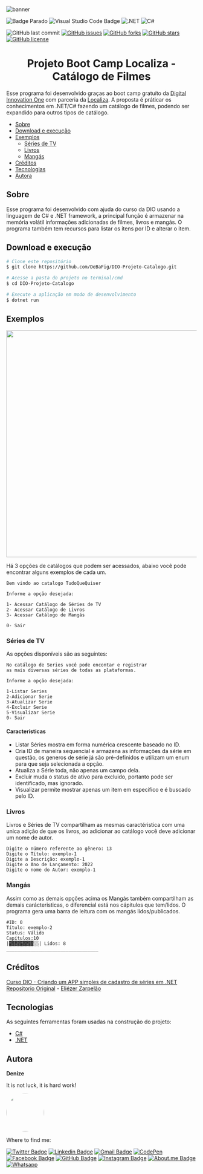 
![banner](https://user-images.githubusercontent.com/46844031/163654807-a6cdebaf-6b42-49f2-b416-ad74d93861c8.jpg)

![Badge Parado](http://img.shields.io/static/v1?label=STATUS&message=Parado&color=red&style=for-the-badge)  ![Visual Studio Code Badge](https://img.shields.io/badge/Visual_Studio_Code-0078D4?style=for-the-badge&logo=visual%20studio%20code&logoColor=white)  ![.NET](https://img.shields.io/badge/.NET-512BD4?style=for-the-badge&logo=dotnet&logoColor=white)  ![C#](https://img.shields.io/badge/C%23-239120?style=for-the-badge&logo=c-sharp&logoColor=white)


![GitHub last commit](https://img.shields.io/github/last-commit/DeBaFig/DIO-Projeto-Catalogo)  [![GitHub issues](https://img.shields.io/github/issues/DeBaFig/DIO-Projeto-Catalogo)](https://github.com/DeBaFig/DIO-Projeto-Catalogo/issues) [![GitHub forks](https://img.shields.io/github/forks/DeBaFig/DIO-Projeto-Catalogo)](https://github.com/DeBaFig/DIO-Projeto-Catalogo/network) [![GitHub stars](https://img.shields.io/github/stars/DeBaFig/DIO-Projeto-Catalogo)](https://github.com/DeBaFig/DIO-Projeto-Catalogo/stargazers) [![GitHub license](https://img.shields.io/github/license/DeBaFig/DIO-Projeto-Catalogo)](https://github.com/DeBaFig/DIO-Projeto-Catalogo/blob/main/LICENSE) 

<h1 align="center">Projeto Boot Camp Localiza - Catálogo de Filmes</h1>

Esse programa foi desenvolvido graças ao boot camp gratuíto da [Digital Innovation One](https://www.dio.me/) com parceria da [Localiza](https://www.localiza.com/brasil/pt-br). A proposta é práticar os conhecimentos em .NET/C# fazendo um catálogo de filmes, podendo ser expandido para outros tipos de catálogo. 

<!--ts-->
   * [Sobre](#sobre)
   * [Download e execução](#download-e-execução)
   * [Exemplos](#exemplos)
      * [Séries de TV](#séries-de-tv)
      * [Livros](#livros)
      * [Mangás](#mangás)
   * [Créditos](#créditos)
   * [Tecnologias](#tecnologias)
   * [Autora](#autora)
<!--te-->


## Sobre

Esse programa foi desenvolvido com ajuda do curso da DIO usando a linguagem de C# e .NET framework, a principal função é armazenar na memória volátil informações adicionadas de filmes, livros e mangás. O programa também tem recursos para listar os itens por ID e alterar o item.

## Download e execução

```bash
# Clone este repositório
$ git clone https://github.com/DeBaFig/DIO-Projeto-Catalogo.git

# Acesse a pasta do projeto no terminal/cmd
$ cd DIO-Projeto-Catalogo

# Execute a aplicação em modo de desenvolvimento
$ dotnet run
```
## Exemplos
<p align="center">
  <img src="https://user-images.githubusercontent.com/46844031/163734478-21d66466-afc2-4e55-b287-d1a1405909f6.gif" width="600"/>
</p>

Há 3 opções de catálogos que podem ser acessados, abaixo você pode encontrar alguns exemplos de cada um.

````
Bem vindo ao catalogo TudoQueQuiser

Informe a opção desejada:

1- Acessar Catálogo de Séries de TV
2- Acessar Catálogo de Livros
3- Acessar Catálogo de Mangás

0- Sair

````

### Séries de TV

As opções disponíveis são as seguintes: 

````
No catálogo de Series você pode encontar e registrar
as mais diversas séries de todas as plataformas.

Informe a opção desejada:

1-Listar Series
2-Adicionar Serie
3-Atualizar Serie
4-Excluir Serie
5-Visualizar Serie
0- Sair
````

#### Características

- Listar Séries mostra em forma numérica crescente baseado no ID.
- Cria ID de maneira sequencial e armazena as informações da série em questão, os generos de série já são pré-definidos e utilizam um enum para que seja selecionada a opção.
- Atualiza a Série toda, não apenas um campo dela.
- Excluir muda o status de ativo para excluido, portanto pode ser identificado, mas ignorado.
- Visualizar permite mostrar apenas um item em especifico e é buscado pelo ID.

### Livros

Livros e Séries de TV compartilham as mesmas caractéristica com uma unica adição de que os livros, ao adicionar ao catálogo você deve adicionar um nome de autor.

````
Digite o número referente ao gênero: 13
Digite o Título: exemplo-1
Digite a Descrição: exemplo-1
Digite o Ano de Lançamento: 2022
Digite o nome do Autor: exemplo-1

````

### Mangás

Assim como as demais opções acima os Mangás também compartilham as demais carácteristicas, o diferencial está nos cápitulos que tem/lidos. O programa gera uma barra de leitura com os mangás lidos/publicados.

````
#ID: 0
Título: exemplo-2
Status: Válido
Capítulos:10
|▓▓▓▓▓▓▓▓▓░░| Lidos: 8
__________________________________

````

## Créditos

[Curso DIO - 
Criando um APP simples de cadastro de séries em .NET](https://web.dio.me/)
[Repositorio Original](https://github.com/elizarp/dio-dotnet-poo-lab-2) - [Eliézer Zarpelão](https://github.com/eduardolfelix/dio-cad-series-filmes-simples.NET)

## Tecnologias

As seguintes ferramentas foram usadas na construção do projeto:

- [C#](https://docs.microsoft.com/bs-latn-ba/dotnet/csharp/)
- [.NET](https://docs.microsoft.com/en-us/dotnet/fundamentals/)

## Autora

**Denize**

It is not luck, it is hard work!

<img style="border-radius: 50%;" src="https://user-images.githubusercontent.com/46844031/163518939-915f6e15-200a-4e9c-9f54-9bee6beec89b.jpg" width="100px;" alt=""/>

Where to find me:

[![Twitter Badge](https://img.shields.io/badge/Twitter-1DA1F2?style=for-the-badge&logo=twitter&logoColor=white)](https://twitter.com/Dbassi91)   [![Linkedin Badge](https://img.shields.io/badge/LinkedIn-0077B5?style=for-the-badge&logo=linkedin&logoColor=white)](https://www.linkedin.com/in/dbfigueiredo/)   [![Gmail Badge](	https://img.shields.io/badge/Gmail-D14836?style=for-the-badge&logo=gmail&logoColor=white)](mailto:denize.f.bassi@gmail.com)   [![CodePen](https://img.shields.io/badge/Codepen-000000?style=for-the-badge&logo=codepen&logoColor=white)](https://codepen.io/debafig)   
[![Facebook Badge](https://img.shields.io/badge/Facebook-1877F2?style=for-the-badge&logo=facebook&logoColor=white)](https://www.facebook.com/d.bassi91/)   [![GitHub Badge](https://img.shields.io/badge/GitHub-100000?style=for-the-badge&logo=github&logoColor=white)](https://github.com/DeBaFig)   [![Instagram Badge](https://img.shields.io/badge/Instagram-E4405F?style=for-the-badge&logo=instagram&logoColor=white)](https://www.instagram.com/bassidenize/)   [![About.me Badge](https://img.shields.io/badge/website-000000?style=for-the-badge&logo=About.me&logoColor=white)](https://about.me/denizefigueiredo/getstarted)   [![Whatsapp](https://img.shields.io/badge/WhatsApp-25D366?style=for-the-badge&logo=whatsapp&logoColor=white)](https://wa.me/qr/VMVHOV7CIFHYP1)
